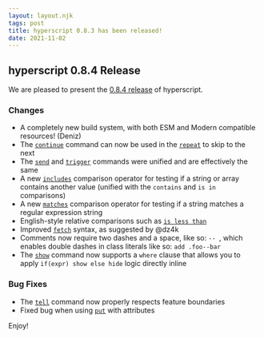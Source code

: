 ```yaml
---
layout: layout.njk
tags: post
title: hyperscript 0.8.3 has been released!
date: 2021-11-02
---
```


## hyperscript 0.8.4 Release

We are pleased to present the
[0.8.4 release](https://unpkg.com/browse/hyperscript.org@0.8.4/)
of hyperscript.

### Changes

* A completely new build system, with both ESM and Modern compatible resources! (Deniz)
* The [`continue`](/commands/continue) command can now be used in the [`repeat`](/commands/repeat) to skip to the next
* The [`send`](/commands/send) and [`trigger`](/commands/trigger) commands were unified and are effectively the same
* A new [`includes`](/expressions/comparison-operator) comparison operator for testing if a string or array contains
  another value (unified with the `contains` and `is in` comparisons)
* A new [`matches`](/expressions/comparison-operator) comparison operator for testing if a string matches a regular
  expression string
* English-style relative comparisons such as [`is less than`](/expressions/comparison-operator)
* Improved [`fetch`](/commands/fetch) syntax, as suggested by @dz4k
* Comments now require two dashes and a space, like so: `-- `, which enables double dashes in class literals like so:
  `add .foo--bar`
* The [`show`](/commands/show) command now supports a `where` clause that allows you to apply `if(expr) show else hide`
  logic directly inline


### Bug Fixes

* The [`tell`](/commands/tell) command now properly respects feature boundaries
* Fixed bug when using [`put`](/commands/put) with attributes

Enjoy!
